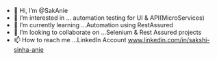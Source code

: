 - 👋 Hi, I’m @SakAnie
- 👀 I’m interested in ... automation testing for UI & API(MicroServices)
- 🌱 I’m currently learning ...Automation using RestAssured 
- 💞️ I’m looking to collaborate on ...Selenium & Rest Assured projects
- 📫 How to reach me ...LinkedIn Account www.linkedin.com/in/sakshi-sinha-anie

<!---
SakAnie/SakAnie is a ✨ special ✨ repository because its `README.md` (this file) appears on your GitHub profile.
You can click the Preview link to take a look at your changes.
--->

